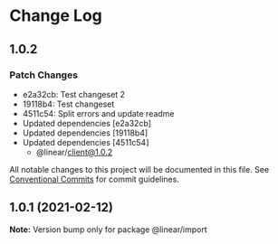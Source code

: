 # Change Log

## 1.0.2

### Patch Changes

- e2a32cb: Test changeset 2
- 19118b4: Test changeset
- 4511c54: Split errors and update readme
- Updated dependencies [e2a32cb]
- Updated dependencies [19118b4]
- Updated dependencies [4511c54]
  - @linear/client@1.0.2

All notable changes to this project will be documented in this file.
See [Conventional Commits](https://conventionalcommits.org) for commit guidelines.

## 1.0.1 (2021-02-12)

**Note:** Version bump only for package @linear/import
